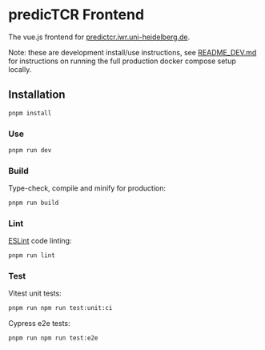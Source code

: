 # predicTCR Frontend

The vue.js frontend for [predictcr.iwr.uni-heidelberg.de](https://predictcr.iwr.uni-heidelberg.de/).

Note: these are development install/use instructions, see
[README_DEV.md](https://github.com/ssciwr/predicTCR/blob/main/README_DEV.md)
for instructions on running the full production docker compose setup locally.

## Installation

```bash
pnpm install
```

### Use

```bash
pnpm run dev
```

### Build

Type-check, compile and minify for production:

```bash
pnpm run build
```

### Lint

[ESLint](https://eslint.org/) code linting:

```bash
pnpm run lint
```

### Test

Vitest unit tests:

```bash
pnpm run npm run test:unit:ci
```

Cypress e2e tests:

```bash
pnpm run npm run test:e2e
```
